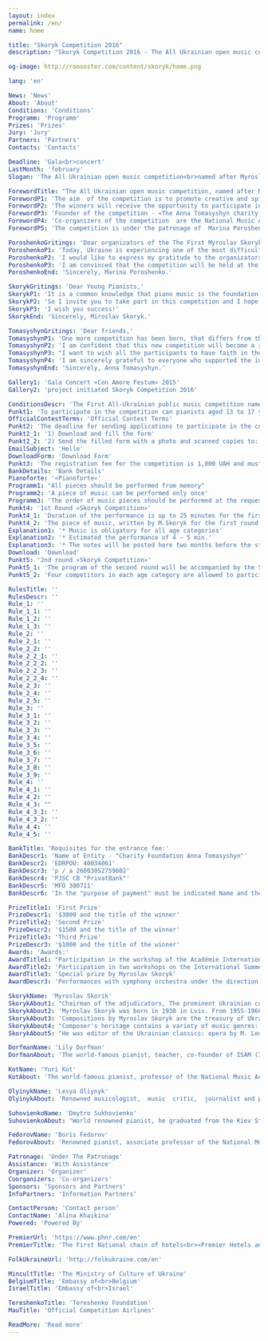 ```yaml
---
layout: index
permalink: /en/
name: home

title: "Skoryk Competition 2016"
description: "Skoryk Competition 2016 - The All Ukrainian open music competition, named after Myroslav Skoryk"

og-image: http://rooooster.com/content/skoryk/home.png

lang: 'en'

News: 'News'
About: 'About'
Conditions: 'Conditions'
Programm: 'Programm'
Prizes: 'Prizes'
Jury: 'Jury'
Partners: 'Partners'
Contacts: 'Contacts'

Deadline: 'Gala<br>concert'
LastMonth: 'february'
Slogan: 'The All Ukrainian open music competition<br>named after Myroslav Skoryk'

ForewordTitle: "The All Ukrainian open music competition, named after Myroslav Skoryk, in which only his music is performed, takes place in Ukraine for the first time.  Myroslav Skoryk is a world famous composer, the Hero of Ukraine, People's Artist of Ukraine, and winner of the Shevchenko National Prize."
ForewordP1: 'The aim  of the competition is to promote creative and spiritual growth of young gifted musicians, creating conditions for the realization of their creative potential, and training according to modern international standards.'
ForewordP2: 'The winners will receive the opportunity to participate in master classes of famous musicians and perform at concert venues in Ukraine, including the orchestra under the direction Skoryk.'
ForewordP3: 'Founder of the competition - «The Anna Tomasyshyn charity fund», implemented a number of successful art projects, including the festival «CON AMORE».'
ForewordP4: 'Co-organizers of the competition  are the National Music Academy of Ukraine P.I. Tchaikovsky, and National Union of Composers of Ukraine.'
ForewordP5: 'The competition is under the patronage of  Marina Poroshenko and the Ministry of Culture of Ukraine.'

PoroshenkoGritings: 'Dear organizators of the The First Myroslav Skoryk Ukrainian Open Music Contest,'
PoroshenkoP1: 'Today, Ukraine is experiencing one of the most difficult historical periods of its existence. We have to defend our independence, territorial integrity, values and culture. Obviously, it is not possible to build a strong democratic state without a high moral and spiritual level of its citizens, together with a spiritually rich and culturally developed society.'
PoroshenkoP2: 'I would like to express my gratitude to the organizators of the The First Annual Myroslav Skoryk Ukrainian Open Music Competition for the excellent initiative, that helped to promote the development of music in Ukraine. You are all doing extremely important work - finding and supporting young talents, and also  raising the level of culture of Ukrainian people.'
PoroshenkoP3: 'I am convinced that the competition will be held at the highest level and the most talented young Ukrainian will get the victory! From my side, I am ready to assist and help in conducting the Competition.'
PoroshenkoEnd: 'Sincerely, Marina Poroshenko.'

SkorykGritings: 'Dear Young Pianists,'
SkorykP1: 'It is a common knowledge that piano music is the foundation of musical culture, and you all are part of it. It is favored kind of music for a wide range of musicians and music lovers. It is also my favorite kind. And when I was asked to give my piano compositions for the young pianists competition, it became a great pleasure for me.'
SkorykP2: 'So I invite you to take part in this competition and I hope that it will find new talents and give them a way into the height of piano performance.'
SkorykP3: 'I wish you success!'
SkorykEnd: 'Sincerely, Miroslav Skoryk.'

TomasyshynGritings: 'Dear friends,'
TomasyshynP1: 'One more competition has been born, that differs from the others. The music of our  contemporary, famous Ukrainian composer Myroslav Skoryk will be its "visiting card" and field of competition. That bright, cheerful and creative world of music opens a unique opportunity for each of the competitors to understand our culture more deeply and reveal his or her musical talent.'
TomasyshynP2: 'I am confident that this new competition will become a real celebration that will bring together internationally recognized musicians and young performers, their teachers, parents and true music lovers. It will help the brightest and most successful competitors to expand the range of their professional communication. Besides the  prizes, they will receive  invitations to participate in prestigious and authoritative international workshops.'
TomasyshynP3: "I want to wish all the participants to have faith in their strength and inspiration. Let the harmony and beauty of Myroslav Skoryk's music  inspire you all to new creative achievements. I wish everybody inspiration at work during the competition and strong diligence to win!"
TomasyshynP4: 'I am sincerely grateful to everyone who supported the idea of this competition.'
TomasyshynEnd: 'Sincerely, Anna Tomasyshyn.'

Gallery1: 'Gala Concert «Con Amore Festum» 2015'
Gallery2: 'project initiated Skoryk Competition 2016'

ConditionsDescr: 'The First All-Ukrainian public music competition named after Myroslav Skoryk will take place in Kyiv <b>from 17th to 20th February 2016</b>'
Punkt1: 'To participate in the competition can pianists aged 13 to 17 years (I category), 18-23 years (II category)'
OfficialContestTerms: 'Official Contest Terms'
Punkt2: 'The deadline for sending applications to participate in the competition is 20th of January 2016'
Punkt2_1: '1) Download and fill the form'
Punkt2_2: '2) Send the filled form with a photo and scanned copies to:'
EmailSubject: 'Hello'
DownloadForm: 'Download Form'
Punkt3: 'The registration fee for the competition is 1,000 UAH and must be paid till the 20th of January, 2016'
BankDetails: 'Bank Details'
Pianoforte: '«Pianoforte»'
Programm1: "All pieces should be performed from memory"
Programm2: 'A piece of music can be performed only once'
Programm3: 'The order of music pieces should be performed at the request of the competitor'
Punkt4: '1st Round «Skoryk Competition»'
Punkt4_1: 'Duration of the performance is up to 25 minutes for the first age category, and 35 minutes - for the second age category'
Punkt4_2: 'The piece of music, written by M.Skoryk for the first round of the competition is obligatory for all age categories (the notes will be posted on the website two months before the start of the competition)'
Explanation1: '* Music is obligatory for all age categories'
Explanation2: '* Estimated the performance of 4 ~ 5 min.'
Explanation3: '* The notes will be posted here two months before the start of the competition'
Download: 'Download'
Punkt5: '2nd round «Skoryk Competition»'
Punkt5_1: 'The program of the second round will be accompanied by the Symphony orchestra'
Punkt5_2: 'Four competitors in each age category are allowed to participate in the second round'

RulesTitle: ''
RulesDescr: ''
Rule_1: ''
Rule_1_1: ''
Rule_1_2: ''
Rule_1_3: ''
Rule_2: ''
Rule_2_1: ''
Rule_2_2: ''
Rule_2_2_1: ''
Rule_2_2_2: ''
Rule_2_2_3: ''
Rule_2_2_4: ''
Rule_2_3: ''
Rule_2_4: ''
Rule_2_5: ''
Rule_3: ''
Rule_3_1: ''
Rule_3_2: ''
Rule_3_3: ''
Rule_3_4: ''
Rule_3_5: ''
Rule_3_6: ''
Rule_3_7: ''
Rule_3_8: ''
Rule_3_9: ''
Rule_4: ''
Rule_4_1: ''
Rule_4_2: ''
Rule_4_3: ""
Rule_4_3_1: ''
Rule_4_3_2: ''
Rule_4_4: ''
Rule_4_5: ''

BankTitle: 'Requisites for the entrance fee:'
BankDescr1: 'Name of Entity - "Charity Foundation Anna Tomasyshyn"'
BankDescr2: 'EDRPOU: 40034061'
BankDescr3: 'p / a 26003052759602'
BankDescr4: 'PJSC CB "PrivatBank"'
BankDescr5: 'MFO 300711'
BankDescr6: 'In the "purpose of payment" must be indicated Name and the text "entrance fee."'

PrizeTitle1: 'First Prize'
PrizeDescr1: '$3000 and the title of the winner'
PrizeTitle2: 'Second Prize'
PrizeDescr2: '$1500 and the title of the winner'
PrizeTitle3: 'Third Prize'
PrizeDescr3: '$1000 and the title of the winner'
Awards: 'Awards:'
AwardTitle1: "Participation in the workshop of the Académie Internationale d'Eté de Nice (France)"
AwardTitle2: 'Participation in two workshops on the International Summer Academy of Music (Germany)'
AwardTitle3: 'Special prize by Myroslav Skoryk'
AwardDescr3: 'Performances with symphony orchestra under the direction of maestro during 2016'

SkorykName: 'Myroslav Skorik'
SkorykAbout1: "Chairman of the adjudicators, The prominent Ukrainian composer, Hero of Ukraine, full knight «Order of Merit», People's Artist of Ukraine, winner of the Shevchenko National Prize, artistic director of the National Academic Opera and Ballet Theatre of Ukraine named after Taras Shevchenko, corresponding member of the Academy of Arts of Ukraine, Professor, Ph.D., Professor Of History of Ukrainian Music at the National Music Academy of Ukraine named after P. Tchaikovsky, Head of Composition Lviv Conservatory, Head of the Lviv branch of the Union of Composers of Ukraine, Honorary Chairman of the National Union of Composers of Ukraine, Artistic Director of the Festival «Kyiv Music Fest»."
SkorykAbout2: 'Myroslav Skoryk was born in 1938 in Lviv. From 1955-1960 , he studied in Lviv State Lysenko Conservatory, completed postgraduate studies at the Moscow State Tchaikovsky Conservatory under the direction of Dmitry Kabalevsky. From 1966 to the end of the 1980s he taught composition at the Kiev Conservatory : amongst his student  were Eugene Stankovic, Ivan Karabyts, Osvaldas Balakauskas, Oleg Kiva, Vladimir Zubitsky, Victor Stepurko, Anna Gavrilets, Alexander Kozarenko and many others famous Ukrainian composers . For a long time he was working in the USA and Australia. In the late 1990s, he returned to Ukraine.'
SkorykAbout3: 'Compositions by Myroslav Skoryk are the treasury of Ukrainian music, and are popular not only in Ukraine, but also abroad. His music is  often performed by distinguished musicians from the CIS countries, Germany, France, Austria, the Netherlands, Bulgaria, Czech Republic, Slovakia, Poland, Great Britain, USA, Canada and Australia. He often conducts and plays his own compositions.'
SkorykAbout4: "Composer's heritage contains a variety of music genres: opera «Moses», ballets «Minerva», «Return of Butterfly», «Caprice»; instrumental concertos for orchestra, cello and orchestra, three piano concertos and nine violin, viola concertos; works for symphony and chamber orchestras; a variety of ensembles, piano compositions, including seven partita’s for different instrumental cast; vocal, pop and jazz compositions; music for theater, movies and cartoons. Соoperating  with famous film directors (including S. Parajanov in the cult film «Shadows of Forgotten Ancestors») proved very effective."
SkorykAbout5: "He was editor of the Ukrainian classics: opera by M. Leontovich «On the Water Nymph's Easter», A. Vakhnyanyn «Kupala», D. Sichinskiy «Roksolana». He created a new version and orchestration to N. Lysenko opera «Natalka Poltavka», S. Hulak-Artemovskyís «Cossacks Beyond the Danube»."

DorfmanName: 'Lily Dorfman'
DorfmanAbout: 'The world-famous pianist, teacher, co-founder of ISAM (International Sommer Academy of Music). She holds a Master of Music degree from the famed Gnessin Academy of Music (Moscow), where she was a pupil of the piano virtuoso, Maestro Arnold Kaplan, disciple of the piano school of Alexander Goldenweiser. She also studied with and participated in master-classes of A. Jocheles and H. Neuhaus in Moscow. Upon immigrating to Israel in 1973, Lily Dorfman first taught at the Jerusalem Conservatory of Music, followed by a position at the internationally renowned Givatayim Music Conservatory.  She is currently on the faculty of the Buchman-Mehta School of Music of the Univeristy of Tel Aviv, teaching piano and chamber music. Since 2009 Lyly Dorfman is a faculty member in "Mozarteum" international master classes in Sazlburg. Many of her students serve as members of piano faculties around the world, are winners of international and national piano competitions, study in music academies in Israel, Russia, Germany, England, USA, among others, and are recipients of scholarships awarded by the American-Israel Cultural Foundation.'

KotName: 'Yuri Kot'
KotAbout: 'The world-famous pianist, professor of the National Music Academy of Ukraine named after P. Tchaikovsky, Honored Artist of Ukraine, winner of the award named after Levko Revutskiy. He graduated from the Kiev State Conservatory named after P. Tchaikovsky and post-graduate studies in the class of Professor Valery Kozlov. Winner of the national and international competitions, including: laureate of the National Piano Competition named after Mykola Lysenko in Kiev (1988); winner of the first International Piano Competition named after S. Prokofiev in St. Petersburg (Russia, 1992); composed piano duo with Irina Aleksiychuk - the winner of the first International Chamber Music Contest "Golden Autumn" in Brussels (1993); winner of the 45th International Competition for piano duets ARD in Munich (Germany, 1996); winner of the 6th International Competition for piano duets Murray Dranoff in Miami (USA, 1997). Many tour in Ukraine, Poland, Slovakia, the Balkan countries, Japan, Germany, Italy, France, Spain, Portugal, USA, Russia, Kazakhstan, Azerbaijan, as a soloist and as part piano duo with Irina Aleksiychuk. Jury member and  Chairman of numerous competitions in Ukraine and abroad.'

OlyinykName: 'Lesya Oliynyk'
OlyinykAbout: 'Renowned musicologist,  music  critic,  journalist and public figure. Vice-Rector of the National Music Academy of Ukraine named after P. Tchaikovsky, secretary of the National Union of Composers of Ukraine on Foreign Relations, Secretary General of the National Committee of the International Music Council (ICM), a member of the National Committee of Ukraine for UNESCO, General Representative of Ukraine AIDA International art Association (Monaco). Especially puts efforts in the field of international cultural activities. Together with the embassies she organized more than 70 concert presentations of "Musical Dialogues". She is co-founder of Ukrainian Section of the International Society for Contemporary Music (ISCM). Lesya Oliynyk  represented Ukraine at festivals, competitions and conferences in Germany, Switzerland, Poland, Belgium, France, Sweden and the UK. Very popular became the next events,  founded and organized by her: "Kiev seasons";  philharmonic concert series "Musical Culture of Europe" and "The Forgotten Pages".  Lesya Oliynyk is the author of books, chapters of the "History of Ukrainian music" in 6 volumes, she has more than 100 articles in scientific domestic and foreign collections. She is also the author of over 400 publications in the media.  As a music columnist radio "Freedom" she  created more than 700 programs and live broadcasts. She is a participator of live broadcasts about the problems of Ukrainian musical culture on the National Broadcasting Company of Ukraine.  Awarded  Diploma of the Kyiv city state administration, the Order of St. Barbara Ukrainian Orthodox Church.'

SuhovienkoName: 'Dmytro Sukhovienko'
SuhovienkoAbout: "World renowned pianist, he graduated from the Kiev State Conservatory named after P.I. Tchaikovsky in the class of professor Vsevolod Vorobyov. He received a Yehudi Menuhin grants to study in Switzerland. Participant of master classes with Paul Badura-Skoda, Barry Douglas, Dmitri Bashkirov,  Philippe Antrim Abdel  Rahman El-Basha and others. Winner of the International piano competitions «Rovere d'Oro» in Italy and «Clara Schumann» in Germany. Recorded 5 albums with pieces of music by Chopin, M. Kolessa, Prokofiev, Liszt, Schubert, Rachmaninov, Schumann, Brahms and M. Mussorgsky. Dmitry Sukhovienko is the Artistic director of the series of concerts in the European Parliament in Brussels and Musical  director of the International Association A.I.D.A."

FedorovName: 'Boris Fedorov'
FedorovAbout: 'Renowned pianist, associate professor of the National Music Academy named after P.I.Tchaikovsky. He graduated with honors from the Tchaikovsky Moscow State Conservatory and post-graduate studies under the direction of Professor Gleb Axelrod. Laureate and diploma winner of international competitions in Rome (1995), Senigallia (1994, Italy), Porto (1993, Portugal); Ukrainian Festival Gran Prix in memory of Regina and Vladimir Horowitz in Kyiv (1995). Gives a concert in Ukraine and abroad - in Italy, the USA, the Netherlands (twice performed in Amsterdam Concertgebouw). It has a large number of records in the National Television and Radio Fund of Ukraine. His students over 60 times became the winners of International competitions, many of them have a successful concert career. Boris Fedorov is an author of scientific articles and jury member of national and international competitions. Artistic director of musical projects, among them - the concert of young Ukrainian and Georgian pianists dedicated to the Independence Day of Georgia in Kiev (2008); Festival "Music in Poltava Light" (2004); young artists concerts and master classes in the cities of Ukraine.'

Patronage: 'Under The Patronage'
Assistance: 'With Assistance'
Organizer: 'Organizer'
Coorganizers: 'Co-organizers'
Sponsors: 'Sponsors and Partners'
InfoPartners: 'Information Partners'

ContactPerson: 'Contact person'
ContactName: 'Alina Khaikina'
Powered: 'Powered By'

PremierUrl: 'https://www.phnr.com/en'
PremierTitle: 'The First National chain of hotels<br>«Premier Hotels and Resorts»'

FolkUkraineUrl: 'http://folkukraine.com/en'

MincultTitle: 'The Ministry of Culture of Ukraine'
BelgiumTitle: 'Embassy of<br>Belgium'
IsraelTitle: 'Embassy of<br>Israel'

TereshenkoTitle: 'Tereshenko Foundation'
MauTitle: 'Official Competition Airlines'

ReadMore: 'Read more'
---
```


